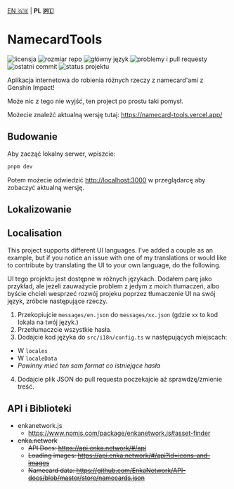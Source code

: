 [EN 🇬🇧](README.md) | **PL 🇵🇱**

NamecardTools
=============

![licensja](https://img.shields.io/github/license/EvilSquirrelGuy/NamecardTools)
![rozmiar repo](https://img.shields.io/github/repo-size/EvilSquirrelGuy/NamecardTools)
![główny język](https://img.shields.io/github/languages/top/EvilSquirrelGuy/NamecardTools)
![problemy i pull requesty](https://img.shields.io/github/issues/EvilSquirrelGuy/NamecardTools)
![ostatni commit](https://img.shields.io/github/last-commit/EvilSquirrelGuy/NamecardTools)
![status projektu](https://img.shields.io/badge/project_status-ideas-8a2be2)


Aplikacja internetowa do robienia różnych rzeczy z namecard'ami z Genshin Impact!

Może nic z tego nie wyjść, ten project po prostu taki pomysł.

Możecie znaleźć aktualną wersję tutaj: https://namecard-tools.vercel.app/


## Budowanie

Aby zacząć lokalny serwer, wpiszcie:

```zsh
pnpm dev
```

Potem możecie odwiedzić [http://localhost:3000](http://localhost:3000) w przeglądarcę aby zobaczyć aktualną wersję.


## Lokalizowanie

## Localisation

This project supports different UI languages. I've added a couple as an example, but if you notice an issue with one of my 
translations or would like to contribute by translating the UI to your own language, do the following.

UI tego projektu jest dostępne w różnych językach. Dodałem parę jako przykład, ale jeżeli zauważycie problem z jedym z moich
tłumaczeń, albo byście chcieli wesprzeć rozwój projeku poprzez tłumaczenie UI na swój język, zróbcie następujące rzeczy.

1. Przekopiujcie `messages/en.json` do `messages/xx.json` (gdzie `xx` to kod lokala na twój język.)
2. Przetłumaczcie wszystkie hasła.
3. Dodajcie kod języka do `src/i18n/config.ts` w następujących miejscach:
  * W `locales`
  * W `localeData`
  * *Powinny mieć ten sam format co istniejące hasła*
4. Dodajcie plik JSON do pull requesta poczekajcie aż sprawdzę/zmienie treść.


## API i Biblioteki

* enkanetwork.js
  * https://www.npmjs.com/package/enkanetwork.js#asset-finder
* ~~enka.network~~
  * ~~API Docs: https://api.enka.network/#/api~~
  * ~~Loading images: https://api.enka.network/#/api?id=icons-and-images~~
  * ~~Namecard data: https://github.com/EnkaNetwork/API-docs/blob/master/store/namecards.json~~